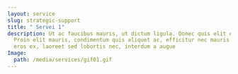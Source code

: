 ```yaml
---
layout: service
slug: strategic-support
title: " Servei 1"
description: Ut ac faucibus mauris, ut dictum ligula. Donec quis elit elit.
  Proin elit mauris, condimentum quis aliquet ac, efficitur nec mauris. Quisque
  eros ex, laoreet sed lobortis nec, interdum a augue
Image:
  path: /media/services/gif01.gif
---
```

